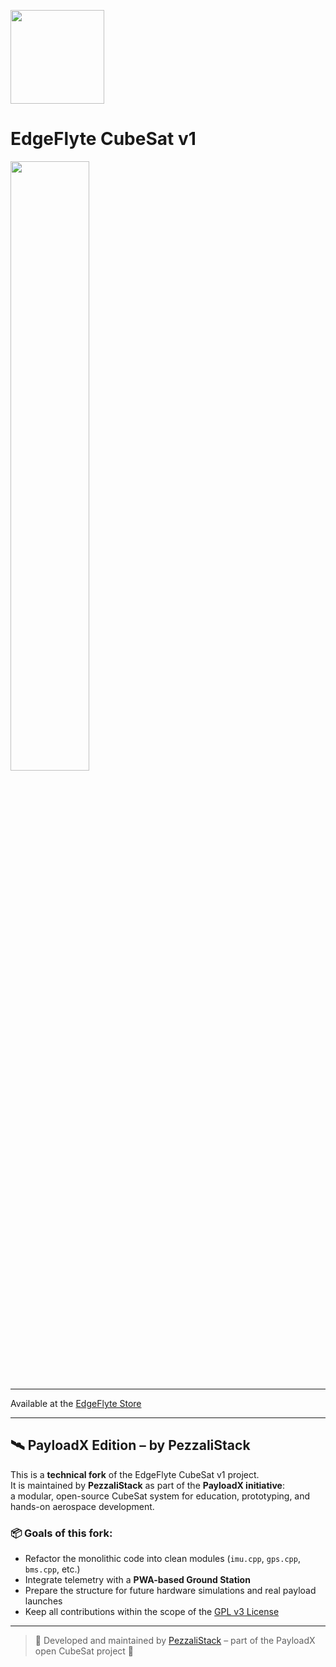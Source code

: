 <img src="https://edgeflyte.com/img/tlogo_lr.png" width="150"> <br>

# EdgeFlyte CubeSat v1
<img src="https://github.com/edgeflyte/CubeSatV1/assets/153346925/1f8ce65b-c617-4442-bee8-1d9a6def1af1" width="50%">

<hr>

Available at the <a href="https://store.edgeflyte.com/products/cubesat-kit" target="_blank">EdgeFlyte Store</a>

---

## 🛰️ PayloadX Edition – by PezzaliStack

This is a **technical fork** of the EdgeFlyte CubeSat v1 project.  
It is maintained by **PezzaliStack** as part of the **PayloadX initiative**:  
a modular, open-source CubeSat system for education, prototyping, and hands-on aerospace development.

### 📦 Goals of this fork:
- Refactor the monolithic code into clean modules (`imu.cpp`, `gps.cpp`, `bms.cpp`, etc.)
- Integrate telemetry with a **PWA-based Ground Station**
- Prepare the structure for future hardware simulations and real payload launches
- Keep all contributions within the scope of the [GPL v3 License](./LICENSE)

---

> 🔭 Developed and maintained by [PezzaliStack](https://github.com/PezzaliStack) – part of the PayloadX open CubeSat project 🚀
